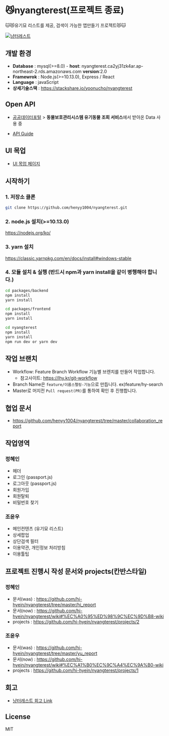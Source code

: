 # 😼nyangterest(프로젝트 종료)

🐱😻유기묘 리스트를 제공, 검색이 가능한 앱만들기 프로젝트😻🐱

[![냥터레스트](https://user-images.githubusercontent.com/2981954/81968524-75bf1680-9657-11ea-8d84-0217b4246347.gif)](https://www.youtube.com/watch?v=Jg1u7te4EYI&feature=emb_logo)
                                                                                                                           
## 개발 환경
* **Database** : mysql(>=8.0) - **host**: nyangterest.ca2yj31zk4ar.ap-northeast-2.rds.amazonaws.com  **version**:2.0 
* **Framewrok** : Node.js(>=10.13.0), Express / React
* **Language** : javaScript
* **상세기술스택** : https://stackshare.io/yoonucho/nyangterest

## Open API
* [공공데이터포털](https://www.data.go.kr/) > **동물보호관리시스템 유기동물 조회 서비스**에서 받아온 Data 사용 중 

* [API Guide](https://github.com/henyy1004/nyangterest/blob/master/yu_report/data_api.md)

## UI 목업
* [UI 목업 페이지](https://ovenapp.io/view/RfCRiRftSohiUwxP7J0IRjbMWjqkNPgs#5fW72)

## 시작하기
 
### 1. 저장소 클론
~~~sh
git clone https://github.com/henyy1004/nyangterest.git
~~~
### 2. node.js 설치(>=10.13.0)
https://nodejs.org/ko/

### 3. yarn 설치 
https://classic.yarnpkg.com/en/docs/install#windows-stable

### 4. 모듈 설치 & 실행 (반드시 npm과 yarn install을 같이 병행해야 합니다.)

~~~sh
cd packages/backend
npm install
yarn install
~~~

~~~sh
cd packages/frontend
npm install
yarn install
~~~

~~~sh
cd nyangterest
npm install
yarn install 
npm run dev or yarn dev
~~~

## 작업 브랜치
* Workflow: Feature Branch Workflow 기능별 브렌치를 만들어 작업합니다.
  + 참고사이트: https://lhy.kr/git-workflow
* Branch Name은 `feature/이름스펠링-기능`으로 만듭니다. ex)feature/hy-search
* Master로 머지전 `Pull request(PR)`를 통하여 확인 후 진행합니다.

## 협업 문서
* https://github.com/henyy1004/nyangterest/tree/master/collaboration_report

## 작업영역

### 정혜인

* 헤더
* 로그인 (passport.js)
* 로그아웃 (passport.js)
* 회원가입
* 회원탈퇴
* 비밀번호 찾기

### 조윤우

* 메인컨텐츠 (유기묘 리스트) 
* 상세팝업
* 상단검색 필터
* 이용약관, 개인정보 처리방침 
* 이용툴팁 


## 프로젝트 진행시 작성 문서와 projects(칸반스타일)

### 정혜인

* 문서(was) : https://github.com/hi-hyein/nyangterest/tree/master/hi_report
* 문서(now) : https://github.com/hi-hyein/nyangterest/wiki#%EC%A0%95%ED%98%9C%EC%9D%B8-wiki
* projects : https://github.com/hi-hyein/nyangterest/projects/2

### 조윤우

* 문서(was) : https://github.com/hi-hyein/nyangterest/tree/master/yu_report 
* 문서(now) : https://github.com/hi-hyein/nyangterest/wiki#%EC%A1%B0%EC%9C%A4%EC%9A%B0-wiki 
* projects : https://github.com/hi-hyein/nyangterest/projects/1

## 회고
- [냥터레스트 회고 Link](https://github.com/hi-hyein/nyangterest/issues/282)


## License
MIT
